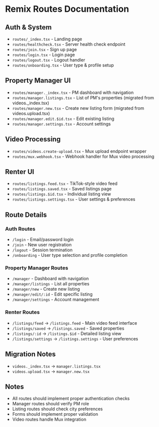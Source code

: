 # Remix Routes Documentation

## Auth & System
- `routes/_index.tsx` - Landing page
- `routes/healthcheck.tsx` - Server health check endpoint
- `routes/join.tsx` - Sign up page
- `routes/login.tsx` - Login page
- `routes/logout.tsx` - Logout handler
- `routes/onboarding.tsx` - User type & profile setup

## Property Manager UI
- `routes/manager._index.tsx` - PM dashboard with navigation
- `routes/manager.listings.tsx` - List of PM's properties (migrated from videos._index.tsx)
- `routes/manager.new.tsx` - Create new listing form (migrated from videos.upload.tsx)
- `routes/manager.edit.$id.tsx` - Edit existing listing
- `routes/manager.settings.tsx` - Account settings

## Video Processing
- `routes/videos.create-upload.tsx` - Mux upload endpoint wrapper
- `routes/mux.webhook.tsx` - Webhook handler for Mux video processing

## Renter UI
- `routes/listings.feed.tsx` - TikTok-style video feed
- `routes/listings.saved.tsx` - Saved listings page
- `routes/listings.$id.tsx` - Individual listing view
- `routes/listings.settings.tsx` - User settings & preferences

## Route Details

### Auth Routes
- `/login` - Email/password login
- `/join` - New user registration
- `/logout` - Session termination
- `/onboarding` - User type selection and profile completion

### Property Manager Routes
- `/manager` - Dashboard with navigation
- `/manager/listings` - List all properties
- `/manager/new` - Create new listing
- `/manager/edit/:id` - Edit specific listing
- `/manager/settings` - Account management

### Renter Routes
- `/listings/feed` → `/listings.feed` - Main video feed interface
- `/listings/saved` → `/listings.saved` - Saved properties
- `/listings/:id` → `/listings.$id` - Detailed listing view
- `/listings/settings` → `/listings.settings` - User preferences

## Migration Notes
- `videos._index.tsx` → `manager.listings.tsx`
- `videos.upload.tsx` → `manager.new.tsx`

## Notes
- All routes should implement proper authentication checks
- Manager routes should verify PM role
- Listing routes should check city preferences
- Forms should implement proper validation
- Video routes handle Mux integration
